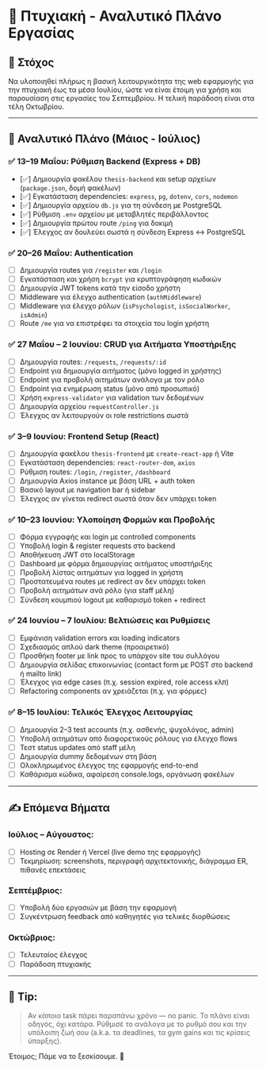 # 🧠 Πτυχιακή - Αναλυτικό Πλάνο Εργασίας

## 🎯 Στόχος

Να υλοποιηθεί πλήρως η βασική λειτουργικότητα της web εφαρμογής για την πτυχιακή έως τα μέσα Ιουλίου, ώστε να είναι έτοιμη για χρήση και παρουσίαση στις εργασίες του Σεπτεμβρίου. Η τελική παράδοση είναι στα τέλη Οκτωβρίου.

---

## 📅 Αναλυτικό Πλάνο (Μάιος - Ιούλιος)

### ✅ 13–19 Μαΐου: Ρύθμιση Backend (Express + DB)

* [✅] Δημιουργία φακέλου `thesis-backend` και setup αρχείων (`package.json`, δομή φακέλων)
* [✅] Εγκατάσταση dependencies: `express`, `pg`, `dotenv`, `cors`, `nodemon`
* [✅] Δημιουργία αρχείου `db.js` για τη σύνδεση με PostgreSQL
* [✅] Ρύθμιση `.env` αρχείου με μεταβλητές περιβάλλοντος
* [✅] Δημιουργία πρώτου route `/ping` για δοκιμή
* [✅] Έλεγχος αν δουλεύει σωστά η σύνδεση Express ↔ PostgreSQL

### ✅ 20–26 Μαΐου: Authentication

* [ ] Δημιουργία routes για `/register` και `/login`
* [ ] Εγκατάσταση και χρήση `bcrypt` για κρυπτογράφηση κωδικών
* [ ] Δημιουργία JWT tokens κατά την είσοδο χρήστη
* [ ] Middleware για έλεγχο authentication (`authMiddleware`)
* [ ] Middleware για έλεγχο ρόλων (`isPsychologist`, `isSocialWorker`, `isAdmin`)
* [ ] Route `/me` για να επιστρέφει τα στοιχεία του login χρήστη

### ✅ 27 Μαΐου – 2 Ιουνίου: CRUD για Αιτήματα Υποστήριξης

* [ ] Δημιουργία routes: `/requests`, `/requests/:id`
* [ ] Endpoint για δημιουργία αιτήματος (μόνο logged in χρήστης)
* [ ] Endpoint για προβολή αιτημάτων ανάλογα με τον ρόλο
* [ ] Endpoint για ενημέρωση status (μόνο από προσωπικό)
* [ ] Χρήση `express-validator` για validation των δεδομένων
* [ ] Δημιουργία αρχείου `requestController.js`
* [ ] Έλεγχος αν λειτουργούν οι role restrictions σωστά

### ✅ 3–9 Ιουνίου: Frontend Setup (React)

* [ ] Δημιουργία φακέλου `thesis-frontend` με `create-react-app` ή Vite
* [ ] Εγκατάσταση dependencies: `react-router-dom`, `axios`
* [ ] Ρύθμιση routes: `/login`, `/register`, `/dashboard`
* [ ] Δημιουργία Axios instance με βάση URL + auth token
* [ ] Βασικό layout με navigation bar ή sidebar
* [ ] Έλεγχος αν γίνεται redirect σωστά όταν δεν υπάρχει token

### ✅ 10–23 Ιουνίου: Υλοποίηση Φορμών και Προβολής

* [ ] Φόρμα εγγραφής και login με controlled components
* [ ] Υποβολή login & register requests στο backend
* [ ] Αποθήκευση JWT στο localStorage
* [ ] Dashboard με φόρμα δημιουργίας αιτήματος υποστήριξης
* [ ] Προβολή λίστας αιτημάτων για logged in χρήστη
* [ ] Προστατευμένα routes με redirect αν δεν υπάρχει token
* [ ] Προβολή αιτημάτων ανά ρόλο (για staff μέλη)
* [ ] Σύνδεση κουμπιού logout με καθαρισμό token + redirect

### ✅ 24 Ιουνίου – 7 Ιουλίου: Βελτιώσεις και Ρυθμίσεις

* [ ] Εμφάνιση validation errors και loading indicators
* [ ] Σχεδιασμός απλού dark theme (προαιρετικό)
* [ ] Προσθήκη footer με link προς το υπάρχον site του συλλόγου
* [ ] Δημιουργία σελίδας επικοινωνίας (contact form με POST στο backend ή mailto link)
* [ ] Έλεγχος για edge cases (π.χ. session expired, role access κλπ)
* [ ] Refactoring components αν χρειάζεται (π.χ. για φόρμες)

### ✅ 8–15 Ιουλίου: Τελικός Έλεγχος Λειτουργίας

* [ ] Δημιουργία 2–3 test accounts (π.χ. ασθενής, ψυχολόγος, admin)
* [ ] Υποβολή αιτημάτων από διαφορετικούς ρόλους για έλεγχο flows
* [ ] Τεστ status updates από staff μέλη
* [ ] Δημιουργία dummy δεδομένων στη βάση
* [ ] Ολοκληρωμένος έλεγχος της εφαρμογής end-to-end
* [ ] Καθάρισμα κώδικα, αφαίρεση console.logs, οργάνωση φακέλων

---

## ✍️ Επόμενα Βήματα

### Ιούλιος – Αύγουστος:

* [ ] Hosting σε Render ή Vercel (live demo της εφαρμογής)
* [ ] Τεκμηρίωση: screenshots, περιγραφή αρχιτεκτονικής, διάγραμμα ER, πιθανές επεκτάσεις

### Σεπτέμβριος:

* [ ] Υποβολή δύο εργασιών με βάση την εφαρμογή
* [ ] Συγκέντρωση feedback από καθηγητές για τελικές διορθώσεις

### Οκτώβριος:

* [ ] Τελευταίος έλεγχος
* [ ] Παράδοση πτυχιακής

---

## 📌 Tip:

> Αν κάποιο task πάρει παραπάνω χρόνο — no panic. Το πλάνο είναι οδηγός, όχι κατάρα. Ρύθμισέ το ανάλογα με το ρυθμό σου και την υπόλοιπη ζωή σου (a.k.a. τα deadlines, τα gym gains και τις κρίσεις ύπαρξης).

Έτοιμος; Πάμε να το ξεσκίσουμε. 🚀
